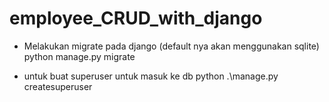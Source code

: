 # employee_CRUD_with_django

- Melakukan migrate pada django (default nya akan menggunakan sqlite)
python manage.py migrate


- untuk buat superuser untuk masuk ke db
python .\manage.py createsuperuser